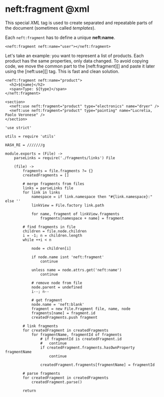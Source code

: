 neft:fragment @xml
=============

This special *XML* tag is used to create separated and repeatable parts of the document
(sometimes called *templates*).

Each `neft:fragment` has to define a unique **neft:name**.

```
<neft:fragment neft:name="user"></neft:fragment>
```

Let's take an example: you want to represent a list of products.
Each product has the same properties, only data changed.
To avoid copying code, we move the common part to the [neft:fragment][] and paste it later
using the [neft:use][] tag. This is fast and clean solution.

```
<neft:fragment neft:name="product">
  <h2>${name}</h2>
  <span>Type: ${type}</span>
</neft:fragment>

<section>
  <neft:use neft:fragment="product" type="electronics" name="dryer" />
  <neft:use neft:fragment="product" type="painting" name="Lucretia, Paolo Veronese" />
</section>
```

	'use strict'

	utils = require 'utils'

	HASH_RE = ///////g

	module.exports = (File) ->
		parseLinks = require('./fragments/links') File

		(file) ->
			fragments = file.fragments ?= {}
			createdFragments = []

			# merge fragments from files
			links = parseLinks file
			for link in links
				namespace = if link.namespace then "#{link.namespace}:" else ''
				linkView = File.factory link.path

				for name, fragment of linkView.fragments
					fragments[namespace + name] = fragment

			# find fragments in file
			children = file.node.children
			i = -1; n = children.length
			while ++i < n

				node = children[i]

				if node.name isnt 'neft:fragment'
					continue

				unless name = node.attrs.get('neft:name')
					continue

				# remove node from file
				node.parent = undefined
				i--; n--

				# get fragment
				node.name = 'neft:blank'
				fragment = new File.Fragment file, name, node
				fragments[name] = fragment.id
				createdFragments.push fragment

			# link fragments
			for createdFragment in createdFragments
				for fragmentName, fragmentId of fragments
					# if fragmentId is createdFragment.id
					# 	continue
					if createdFragment.fragments.hasOwnProperty fragmentName
						continue

					createdFragment.fragments[fragmentName] = fragmentId

			# parse fragments
			for createdFragment in createdFragments
				createdFragment.parse()

			return
